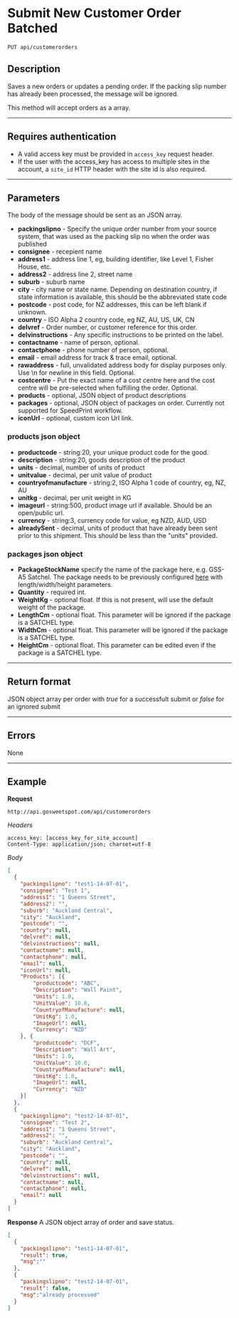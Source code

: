 # Submit New Customer Order Batched

    PUT api/customerorders

## Description
Saves a new orders or updates a pending order. If the packing slip number has already been processed, the message will be ignored.

This method will accept orders as a array.

***

## Requires authentication
* A valid access key must be provided in `access_key` request header.
* If the user with the access_key has access to multiple sites in the account, a `site_id` HTTP header with the site id is also required.

***

## Parameters

The body of the message should be sent as an JSON array.

- **packingslipno** - Specify the unique order number from your source system, that was used as the packing slip no when the order was published
- **consignee** - recepient name
- **address1** - address line 1, eg, building identifier, like Level 1, Fisher House, etc.
- **address2** - address line 2, street name
- **suburb** - suburb name
- **city** - city name or state name. Depending on destination country, if state information is available, this should be the abbreviated state code
- **postcode** - post code, for NZ addresses, this can be left blank if unknown.
- **country** - ISO Alpha 2 country code, eg NZ, AU, US, UK, CN
- **delvref** - Order number, or customer reference for this order.
- **delvinstructions** - Any specific instructions to be printed on the label.
- **contactname** - name of person, optional.
- **contactphone** - phone number of person, optional.
- **email** - email address for track & trace email, optional.
- **rawaddress** - full, unvalidated address body for display purposes only. Use \n for newline in this field. Optional.
- **costcentre** - Put the exact name of a cost centre here and the cost centre will be pre-selected when fulfilling the order. Optional.
- **products** - optional, JSON object of product descriptions
- **packages** - optional, JSON object of packages on order. Currently not supported for SpeedPrint workflow.
- **iconUrl** - optional, custom icon Url link.

### products json object
- **productcode** - string:20, your unique product code for the good.
- **description** - string:20, goods description of the product
- **units** - decimal, number of units of product
- **unitvalue** - decimal, per unit value of product
- **countryofmanufacture** - string:2, ISO Alpha 1 code of country, eg, NZ, AU
- **unitkg** - decimal, per unit weight in KG
- **imageurl** - string:500, product image url if available. Should be an open/public url.
- **currency** - string:3, currency code for value, eg NZD, AUD, USD
- **alreadySent** - decimal, units of product that have already been sent prior to this shipment. This should be less than the "units" provided.

### packages json object
- **PackageStockName** specify the name of the package here, e.g. GSS-A5 Satchel. The package needs to be previously configured [here](https://ship.gosweetspot.com/stocksizes) with length/width/height parameters.
- **Quantity** - required int.
- **WeightKg** - optional float. If this is not present, will use the default weight of the package.
- **LengthCm** - optional float. This parameter will be ignored if the package is a SATCHEL type.
- **WidthCm** - optional float. This parameter will be ignored if the package is a SATCHEL type.
- **HeightCm** - optional float. This parameter can be edited even if the package is a SATCHEL type.


***

## Return format
JSON object array per order with *true* for a successfult submit or *false* for an ignored submit

***

## Errors
None

***

## Example
**Request**

    http://api.gosweetspot.com/api/customerorders

*Headers*

    access_key: [access_key_for_site_account]
    Content-Type: application/json; charset=utf-8



*Body*
``` json
[
  {
    "packingslipno": "test1-14-07-01",
    "consignee": "Test 1",
    "address1": "1 Queens Street",
    "address2": "",
    "suburb": "Auckland Central",
    "city": "Auckland",
    "postcode": "",
    "country": null,
    "delvref": null,
    "delvinstructions": null,
    "contactname": null,
    "contactphone": null,
    "email": null,
    "iconUrl": null,
    "Products": [{
        "productcode": "ABC",
        "Description": "Wall Paint",
        "Units": 1.0,
        "UnitValue": 10.0,
        "CountryofManufacture": null,
        "UnitKg": 1.0,
        "ImageUrl": null,
        "Currency": "NZD"
    }, {
        "productcode": "DCF",
        "Description": "Wall Art",
        "Units": 1.0,
        "UnitValue": 10.0,
        "CountryofManufacture": null,
        "UnitKg": 1.0,
        "ImageUrl": null,
        "Currency": "NZD"
    }]
  },
  {
    "packingslipno": "test2-14-07-01",
    "consignee": "Test 2",
    "address1": "1 Queens Street",
    "address2": "",
    "suburb": "Auckland Central",
    "city": "Auckland",
    "postcode": "",
    "country": null,
    "delvref": null,
    "delvinstructions": null,
    "contactname": null,
    "contactphone": null,
    "email": null
  }
]

```


**Response**
A JSON object array of order and save status.

``` json
[
  {
    "packingslipno": "test1-14-07-01",
    "result": true,
    "msg":""
  },
  {
    "packingslipno": "test2-14-07-01",
    "result": false,
    "msg":"already processed"
  }
]

```
